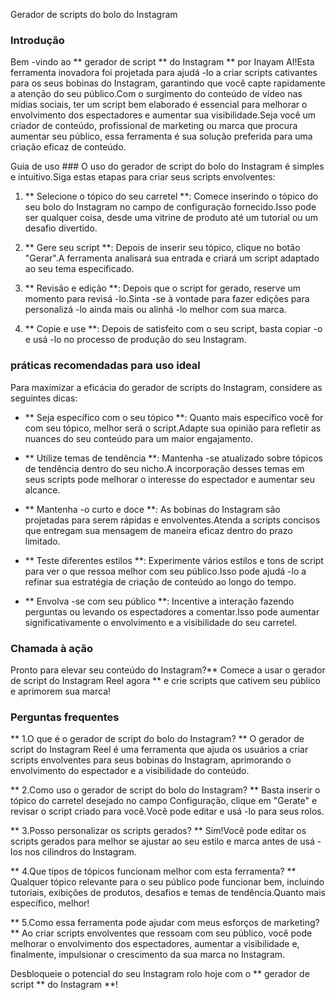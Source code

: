 Gerador de scripts do bolo do Instagram

### Introdução
Bem -vindo ao ** gerador de script ** do Instagram ** por Inayam AI!Esta ferramenta inovadora foi projetada para ajudá -lo a criar scripts cativantes para os seus bobinas do Instagram, garantindo que você capte rapidamente a atenção do seu público.Com o surgimento do conteúdo de vídeo nas mídias sociais, ter um script bem elaborado é essencial para melhorar o envolvimento dos espectadores e aumentar sua visibilidade.Seja você um criador de conteúdo, profissional de marketing ou marca que procura aumentar seu público, essa ferramenta é sua solução preferida para uma criação eficaz de conteúdo.

Guia de uso ###
O uso do gerador de script do bolo do Instagram é simples e intuitivo.Siga estas etapas para criar seus scripts envolventes:

1. ** Selecione o tópico do seu carretel **: Comece inserindo o tópico do seu bolo do Instagram no campo de configuração fornecido.Isso pode ser qualquer coisa, desde uma vitrine de produto até um tutorial ou um desafio divertido.

2. ** Gere seu script **: Depois de inserir seu tópico, clique no botão "Gerar".A ferramenta analisará sua entrada e criará um script adaptado ao seu tema especificado.

3. ** Revisão e edição **: Depois que o script for gerado, reserve um momento para revisá -lo.Sinta -se à vontade para fazer edições para personalizá -lo ainda mais ou alinhá -lo melhor com sua marca.

4. ** Copie e use **: Depois de satisfeito com o seu script, basta copiar -o e usá -lo no processo de produção do seu Instagram.

### práticas recomendadas para uso ideal
Para maximizar a eficácia do gerador de scripts do Instagram, considere as seguintes dicas:

- ** Seja específico com o seu tópico **: Quanto mais específico você for com seu tópico, melhor será o script.Adapte sua opinião para refletir as nuances do seu conteúdo para um maior engajamento.

- ** Utilize temas de tendência **: Mantenha -se atualizado sobre tópicos de tendência dentro do seu nicho.A incorporação desses temas em seus scripts pode melhorar o interesse do espectador e aumentar seu alcance.

- ** Mantenha -o curto e doce **: As bobinas do Instagram são projetadas para serem rápidas e envolventes.Atenda a scripts concisos que entregam sua mensagem de maneira eficaz dentro do prazo limitado.

- ** Teste diferentes estilos **: Experimente vários estilos e tons de script para ver o que ressoa melhor com seu público.Isso pode ajudá -lo a refinar sua estratégia de criação de conteúdo ao longo do tempo.

- ** Envolva -se com seu público **: Incentive a interação fazendo perguntas ou levando os espectadores a comentar.Isso pode aumentar significativamente o envolvimento e a visibilidade do seu carretel.

### Chamada à ação
Pronto para elevar seu conteúdo do Instagram?** Comece a usar o gerador de script do Instagram Reel agora ** e crie scripts que cativem seu público e aprimorem sua marca!

### Perguntas frequentes

** 1.O que é o gerador de script do bolo do Instagram? **
O gerador de script do Instagram Reel é uma ferramenta que ajuda os usuários a criar scripts envolventes para seus bobinas do Instagram, aprimorando o envolvimento do espectador e a visibilidade do conteúdo.

** 2.Como uso o gerador de script do bolo do Instagram? **
Basta inserir o tópico do carretel desejado no campo Configuração, clique em "Gerate" e revisar o script criado para você.Você pode editar e usá -lo para seus rolos.

** 3.Posso personalizar os scripts gerados? **
Sim!Você pode editar os scripts gerados para melhor se ajustar ao seu estilo e marca antes de usá -los nos cilindros do Instagram.

** 4.Que tipos de tópicos funcionam melhor com esta ferramenta? **
Qualquer tópico relevante para o seu público pode funcionar bem, incluindo tutoriais, exibições de produtos, desafios e temas de tendência.Quanto mais específico, melhor!

** 5.Como essa ferramenta pode ajudar com meus esforços de marketing? **
Ao criar scripts envolventes que ressoam com seu público, você pode melhorar o envolvimento dos espectadores, aumentar a visibilidade e, finalmente, impulsionar o crescimento da sua marca no Instagram.

Desbloqueie o potencial do seu Instagram rolo hoje com o ** gerador de script ** do Instagram **!
